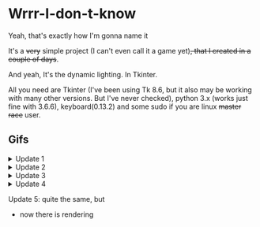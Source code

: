# Wrrr-I-don-t-know
Yeah, that's exactly how I'm gonna name it

It's a ~~very~~ simple project (I can't even call it a game yet)~~, that I created in a couple of days~~.

And yeah, It's the dynamic lighting. In Tkinter.

All you need are Tkinter (I've been using Tk 8.6, but it also may be working with many other versions. But I've never checked), python 3.x (works just fine with 3.6.6), keyboard(0.13.2) and some sudo if you are linux ~~master race~~ user.

## Gifs

<details><summary>Update 1</summary>
<p>
+ init
</br> + Moveable player
</br> + Dynamic Lighting
  
![Alt Text](https://raw.githubusercontent.com/simbi0nts/Wrrr-I-don-t-know/master/preview/preview.gif)

</p>
</details>

<details><summary>Update 2</summary>
<p>
 + Reducible/Expendable Lighting
</br> + Improved movement around the map
  
![Alt Text](https://raw.githubusercontent.com/simbi0nts/Wrrr-I-don-t-know/master/preview/preview2.gif)

</p>
</details>

<details><summary>Update 3</summary>
<p>
  + Dumb enemies, that decreasing light power when collide with player
  
![Alt Text](https://raw.githubusercontent.com/simbi0nts/Wrrr-I-don-t-know/master/preview/preview3.gif)

</p>
</details>

<details><summary>Update 4</summary>
<p>
  + Smart enemies, that decreasing light power when collide with player
  
![Alt Text](https://raw.githubusercontent.com/simbi0nts/Wrrr-I-don-t-know/master/preview/preview4.gif)

</p>
</details>

Update 5:
quite the same, but
+ now there is rendering

